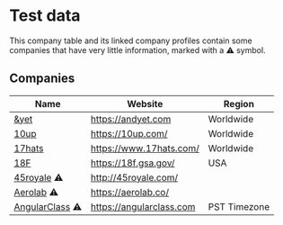 # Test data

This company table and its linked company profiles contain some companies that
have very little information, marked with a ⚠ symbol.

## Companies

Name | Website | Region
------------ | ------- | -------
[&yet](/company-profiles/and-yet.md) | https://andyet.com | Worldwide
[10up](/company-profiles/10up.md) | https://10up.com/ | Worldwide
[17hats](/company-profiles/17hats.md) | https://www.17hats.com/ | Worldwide
[18F](/company-profiles/18f.md) | https://18f.gsa.gov/ | USA
[45royale](/company-profiles/45royale.md) ⚠ | http://45royale.com/ |
[Aerolab](/company-profiles/aerolab.md) ⚠ | https://aerolab.co/ |
[AngularClass](/company-profiles/angularclass.md) ⚠ | https://angularclass.com | PST Timezone
